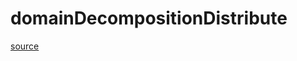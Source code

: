 # domainDecompositionDistribute

[source](github.com/OpenFOAM-jp/OpenFOAM-utilities-tutorials-jp/blob/master/v1906/parallelProcessing/decomposePar/domainDecompositionDistribute.C/domainDecompositionDistribute.C)



